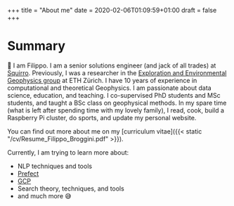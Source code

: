 +++
title = "About me"
date = 2020-02-06T01:09:59+01:00
draft = false
+++

# Summary

👋 I am Filippo. I am a senior solutions engineer (and jack of all trades) at [Squirro](https://squirro.com/). Previously, I was a researcher in the [Exploration and Environmental Geophysics group](https://eeg.ethz.ch/) at ETH Zürich. I have 10 years of experience in computational and theoretical Geophysics. I am passionate about data science, education, and teaching. I co-supervised PhD students and MSc students, and taught a BSc class on geophysical methods. In my spare time (what is left after spending time with my lovely family), I read, cook, build a Raspberry Pi cluster, do sports, and update my personal website.

You can find out more about me on my [curriculum vitae]({{< static "/cv/Resume_Filippo_Broggini.pdf" >}}).

Currently, I am trying to learn more about:

* NLP techniques and tools
* [Prefect](https://www.prefect.io/)
* [GCP](https://cloud.google.com/)
* Search theory, techniques, and tools
* and much more 😅
